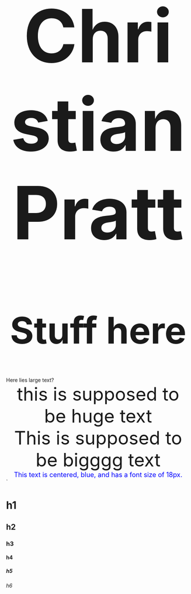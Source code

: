<div align="center" style="font-size: 100px;"><h1>Christian Pratt</h1></div>

<div style="text-align: center;">
<h1 style="font-size: 100px;">Stuff here</h1>
</div>

<div class="large-text">Here lies large text?</div>

<div style="text-align: center; font-size: 50px;">this is supposed to be huge text</div>

<div align="center" style="font-size: 50px;">This is supposed to be bigggg text</div>

<div align="center" style="color: blue; font-size: 18px;">
  This text is centered, blue, and has a font size of 18px.
</div>`



# h1
## h2 
### h3
#### h4
##### h5
###### h6




